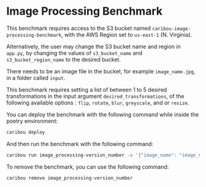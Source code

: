 # Image Processing Benchmark

This benchmark requires access to the S3 bucket named `caribou-image-processing-benchmark`,
with the AWS Region set to `us-east-1` (N. Virginia).

Alternatively, the user may change the S3 bucket name and region in `app.py`,
by changing the values of `s3_bucket_name` and `s3_bucket_region_name` to the
desired bucket.

There needs to be an image file in the bucket, for example `image_name.jpg`, in a folder
called `input`.

This benchmark requires setting a list of between 1 to 5 desired transformations
in the input argument `desired_transformations`, of the following available options
: `flip`, `rotate`, `blur`, `greyscale`, and or `resize`.

You can deploy the benchmark with the following command while inside the poetry environment:

```bash
caribou deploy
```

And then run the benchmark with the following command:

```bash
caribou run image_processing-version_number -a '{"image_name": "image_name.jpg", "desired_transformations": ["flip", "rotate", "blur", "greyscale", "resize"]}}'
```

To remove the benchmark, you can use the following command:

```bash
caribou remove image_processing-version_number
```
